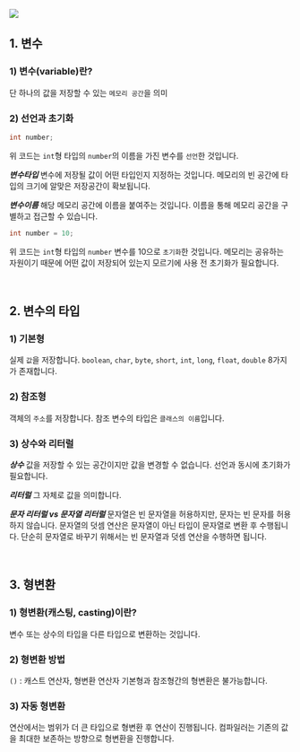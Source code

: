 ![](https://images.velog.io/images/woo-chang/post/708ebc48-b70a-4bc2-990f-4e57333ac0d0/%E1%84%86%E1%85%AE%E1%84%8C%E1%85%A6.001.jpeg)

## 1. 변수
### 1) 변수(variable)란?
단 하나의 값을 저장할 수 있는 `메모리 공간`을 의미
### 2) 선언과 초기화
```java
int number;
```
위 코드는 `int`형 타입의 `number`의 이름을 가진 변수를 `선언`한 것입니다.

_**변수타입**_
변수에 저장될 값이 어떤 타입인지 지정하는 것입니다.
메모리의 빈 공간에 타입의 크기에 알맞은 저장공간이 확보됩니다.

_**변수이름**_
해당 메모리 공간에 이름을 붙여주는 것입니다.
이름을 통해 메모리 공간을 구별하고 접근할 수 있습니다.

```java
int number = 10;
```
위 코드는 `int`형 타입의 `number` 변수를 10으로 `초기화`한 것입니다.
메모리는 공유하는 자원이기 때문에 어떤 값이 저장되어 있는지 모르기에 사용 전 초기화가 필요합니다.

<br>

## 2. 변수의 타입
### 1) 기본형
실제 `값`을 저장합니다.
`boolean`, `char`, `byte`, `short`, `int`, `long`, `float`, `double` 8가지가 존재합니다.
### 2) 참조형
객체의 `주소`를 저장합니다.
참조 변수의 타입은 `클래스의 이름`입니다.
### 3) 상수와 리터럴
_**상수**_
값을 저장할 수 있는 공간이지만 값을 변경할 수 없습니다.
선언과 동시에 초기화가 필요합니다.

_**리터럴**_
그 자체로 값을 의미합니다.

_**문자 리터럴 vs 문자열 리터럴**_
문자열은 빈 문자열을 허용하지만, 문자는 빈 문자를 허용하지 않습니다.
문자열의 덧셈 연산은 문자열이 아닌 타입이 문자열로 변환 후 수행됩니다.
단순히 문자열로 바꾸기 위해서는 빈 문자열과 덧셈 연산을 수행하면 됩니다.

<br>

## 3. 형변환
### 1) 형변환(캐스팅, casting)이란?
변수 또는 상수의 타입을 다른 타입으로 변환하는 것입니다.
### 2) 형변환 방법
`()` : 캐스트 연산자, 형변환 연산자
기본형과 참조형간의 형변환은 불가능합니다.
### 3) 자동 형변환
연산에서는 범위가 더 큰 타입으로 형변환 후 연산이 진행됩니다.
컴파일러는 기존의 값을 최대한 보존하는 방향으로 형변환을 진행합니다.